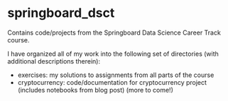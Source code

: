 # springboard_dsct
Contains code/projects from the Springboard Data Science Career Track course. 

I have organized all of my work into the following set of directories (with additional descriptions therein):
* exercises: my solutions to assignments from all parts of the course
* cryptocurrency: code/documentation for cryptocurrency project (includes notebooks from blog post)
(more to come!)
